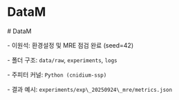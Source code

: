 # DataM

\# DataM



\- 이원석: 환경설정 및 MRE 점검 완료 (seed=42)

\- 폴더 구조: `data/raw`, `experiments`, `logs`

\- 주피터 커널: `Python (cnidium-ssp)`

\- 결과 예시: `experiments/exp\_20250924\_mre/metrics.json`



